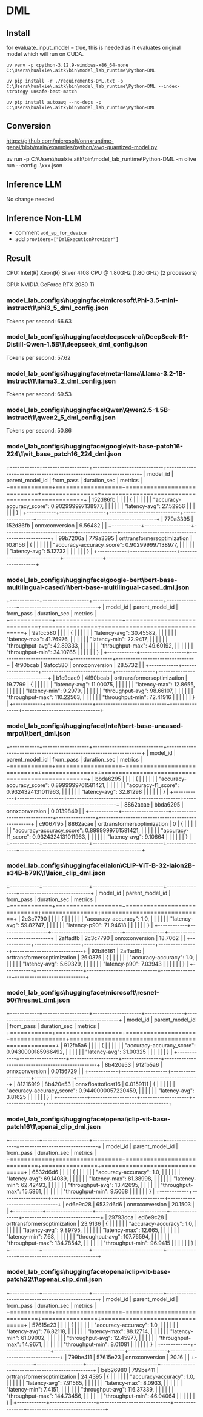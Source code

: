 # DML

## Install

for evaluate_input_model = true, this is needed as it evaluates original model which will run on CUDA.

```
uv venv -p cpython-3.12.9-windows-x86_64-none C:\Users\hualxie\.aitk\bin\model_lab_runtime\Python-DML

uv pip install -r ./requirements-DML.txt -p C:\Users\hualxie\.aitk\bin\model_lab_runtime\Python-DML --index-strategy unsafe-best-match

uv pip install autoawq --no-deps -p C:\Users\hualxie\.aitk\bin\model_lab_runtime\Python-DML
```

## Conversion

https://github.com/microsoft/onnxruntime-genai/blob/main/examples/python/awq-quantized-model.py

uv run -p C:\Users\hualxie\.aitk\bin\model_lab_runtime\Python-DML -m olive run --config .\xxx.json

## Inference LLM

No change needed

## Inference Non-LLM

- comment `add_ep_for_device`
- add `providers=["DmlExecutionProvider"]`

## Result

CPU: Intel(R) Xeon(R) Silver 4108 CPU @ 1.80GHz (1.80 GHz) (2 processors)

GPU: NVIDIA GeForce RTX 2080 Ti

### model_lab_configs\huggingface\microsoft\Phi-3.5-mini-instruct\1\phi3_5_dml_config.json

Tokens per second: 66.63

### model_lab_configs\huggingface\deepseek-ai\DeepSeek-R1-Distill-Qwen-1.5B\1\deepseek_dml_config.json

Tokens per second: 57.62

### model_lab_configs\huggingface\meta-llama\Llama-3.2-1B-Instruct\1\llama3_2_dml_config.json

Tokens per second: 69.53

### model_lab_configs\huggingface\Qwen\Qwen2.5-1.5B-Instruct\1\qwen2_5_dml_config.json

Tokens per second: 50.86

### model_lab_configs\huggingface\google\vit-base-patch16-224\1\vit_base_patch16_224_dml.json

+------------+-------------------+-----------------------------+----------------+-------------------------------------------------+
| model_id   | parent_model_id   | from_pass                   |   duration_sec | metrics                                         |
+============+===================+=============================+================+=================================================+
| 152d86fb   |                   |                             |                | {                                               |
|            |                   |                             |                |   "accuracy-accuracy_score": 0.902999997138977, |
|            |                   |                             |                |   "latency-avg": 27.52956                       |
|            |                   |                             |                | }                                               |
+------------+-------------------+-----------------------------+----------------+-------------------------------------------------+
| 779a3395   | 152d86fb          | onnxconversion              |        9.56482 |                                                 |
+------------+-------------------+-----------------------------+----------------+-------------------------------------------------+
| 99b7206a   | 779a3395          | orttransformersoptimization |       10.8156  | {                                               |
|            |                   |                             |                |   "accuracy-accuracy_score": 0.902999997138977, |
|            |                   |                             |                |   "latency-avg": 5.12732                        |
|            |                   |                             |                | }                                               |
+------------+-------------------+-----------------------------+----------------+-------------------------------------------------+

### model_lab_configs\huggingface\google-bert\bert-base-multilingual-cased\1\bert-base-multilingual-cased_dml.json

+------------+-------------------+-----------------------------+----------------+--------------------------------+
| model_id   | parent_model_id   | from_pass                   |   duration_sec | metrics                        |
+============+===================+=============================+================+================================+
| 9afcc580   |                   |                             |                | {                              |
|            |                   |                             |                |   "latency-avg": 30.45582,     |
|            |                   |                             |                |   "latency-max": 41.76976,     |
|            |                   |                             |                |   "latency-min": 22.9417,      |
|            |                   |                             |                |   "throughput-avg": 42.89333,  |
|            |                   |                             |                |   "throughput-max": 49.60192,  |
|            |                   |                             |                |   "throughput-min": 34.10765   |
|            |                   |                             |                | }                              |
+------------+-------------------+-----------------------------+----------------+--------------------------------+
| 4f90bcab   | 9afcc580          | onnxconversion              |        28.5732 |                                |
+------------+-------------------+-----------------------------+----------------+--------------------------------+
| b1c9cae9   | 4f90bcab          | orttransformersoptimization |        19.7799 | {                              |
|            |                   |                             |                |   "latency-avg": 11.00075,     |
|            |                   |                             |                |   "latency-max": 12.8655,      |
|            |                   |                             |                |   "latency-min": 9.2979,       |
|            |                   |                             |                |   "throughput-avg": 98.66107,  |
|            |                   |                             |                |   "throughput-max": 110.22563, |
|            |                   |                             |                |   "throughput-min": 72.41916   |
|            |                   |                             |                | }                              |
+------------+-------------------+-----------------------------+----------------+--------------------------------+

### model_lab_configs\huggingface\Intel\bert-base-uncased-mrpc\1\bert_dml.json

+------------+-------------------+-----------------------------+----------------+--------------------------------------------------+
| model_id   | parent_model_id   | from_pass                   |   duration_sec | metrics                                          |
+============+===================+=============================+================+==================================================+
| bbda6295   |                   |                             |                | {                                                |
|            |                   |                             |                |   "accuracy-accuracy_score": 0.8999999761581421, |
|            |                   |                             |                |   "accuracy-f1_score": 0.9324324131011963,       |
|            |                   |                             |                |   "latency-avg": 32.81298                        |
|            |                   |                             |                | }                                                |
+------------+-------------------+-----------------------------+----------------+--------------------------------------------------+
| 8862acae   | bbda6295          | onnxconversion              |      0.0139849 |                                                  |
+------------+-------------------+-----------------------------+----------------+--------------------------------------------------+
| c9067f95   | 8862acae          | orttransformersoptimization |      0         | {                                                |
|            |                   |                             |                |   "accuracy-accuracy_score": 0.8999999761581421, |
|            |                   |                             |                |   "accuracy-f1_score": 0.9324324131011963,       |
|            |                   |                             |                |   "latency-avg": 9.10664                         |
|            |                   |                             |                | }                                                |
+------------+-------------------+-----------------------------+----------------+--------------------------------------------------+

### model_lab_configs\huggingface\laion\CLIP-ViT-B-32-laion2B-s34B-b79K\1\laion_clip_dml.json

+------------+-------------------+-----------------------------+----------------+-----------------------------+
| model_id   | parent_model_id   | from_pass                   |   duration_sec | metrics                     |
+============+===================+=============================+================+=============================+
| 2c3c7790   |                   |                             |                | {                           |
|            |                   |                             |                |   "accuracy-accuracy": 1.0, |
|            |                   |                             |                |   "latency-avg": 59.82747,  |
|            |                   |                             |                |   "latency-p90": 71.94618   |
|            |                   |                             |                | }                           |
+------------+-------------------+-----------------------------+----------------+-----------------------------+
| 2affadfb   | 2c3c7790          | onnxconversion              |        18.7062 |                             |
+------------+-------------------+-----------------------------+----------------+-----------------------------+
| 92b86161   | 2affadfb          | orttransformersoptimization |        26.0375 | {                           |
|            |                   |                             |                |   "accuracy-accuracy": 1.0, |
|            |                   |                             |                |   "latency-avg": 5.69329,   |
|            |                   |                             |                |   "latency-p90": 7.03943    |
|            |                   |                             |                | }                           |
+------------+-------------------+-----------------------------+----------------+-----------------------------+

### model_lab_configs\huggingface\microsoft\resnet-50\1\resnet_dml.json

+------------+-------------------+--------------------+----------------+--------------------------------------------------+
| model_id   | parent_model_id   | from_pass          |   duration_sec | metrics                                          |
+============+===================+====================+================+==================================================+
| 912fb5a6   |                   |                    |                | {                                                |
|            |                   |                    |                |   "accuracy-accuracy_score": 0.9430000185966492, |
|            |                   |                    |                |   "latency-avg": 31.00325                        |
|            |                   |                    |                | }                                                |
+------------+-------------------+--------------------+----------------+--------------------------------------------------+
| 8b420e53   | 912fb5a6          | onnxconversion     |      0.0156729 |                                                  |
+------------+-------------------+--------------------+----------------+--------------------------------------------------+
| 81216919   | 8b420e53          | onnxfloattofloat16 |      0.0159111 | {                                                |
|            |                   |                    |                |   "accuracy-accuracy_score": 0.9440000057220459, |
|            |                   |                    |                |   "latency-avg": 3.81625                         |
|            |                   |                    |                | }                                                |
+------------+-------------------+--------------------+----------------+--------------------------------------------------+

### model_lab_configs\huggingface\openai\clip-vit-base-patch16\1\openai_clip_dml.json

+------------+-------------------+-----------------------------+----------------+--------------------------------+
| model_id   | parent_model_id   | from_pass                   |   duration_sec | metrics                        |
+============+===================+=============================+================+================================+
| 6532d6d6   |                   |                             |                | {                              |
|            |                   |                             |                |   "accuracy-accuracy": 1.0,    |
|            |                   |                             |                |   "latency-avg": 69.14089,     |
|            |                   |                             |                |   "latency-max": 81.38998,     |
|            |                   |                             |                |   "latency-min": 62.42493,     |
|            |                   |                             |                |   "throughput-avg": 13.42695,  |
|            |                   |                             |                |   "throughput-max": 15.5861,   |
|            |                   |                             |                |   "throughput-min": 9.5068     |
|            |                   |                             |                | }                              |
+------------+-------------------+-----------------------------+----------------+--------------------------------+
| ed6e9c28   | 6532d6d6          | onnxconversion              |        20.1503 |                                |
+------------+-------------------+-----------------------------+----------------+--------------------------------+
| 29793dca   | ed6e9c28          | orttransformersoptimization |        23.9136 | {                              |
|            |                   |                             |                |   "accuracy-accuracy": 1.0,    |
|            |                   |                             |                |   "latency-avg": 9.89795,      |
|            |                   |                             |                |   "latency-max": 12.665,       |
|            |                   |                             |                |   "latency-min": 7.68,         |
|            |                   |                             |                |   "throughput-avg": 107.76594, |
|            |                   |                             |                |   "throughput-max": 134.78542, |
|            |                   |                             |                |   "throughput-min": 96.9415    |
|            |                   |                             |                | }                              |
+------------+-------------------+-----------------------------+----------------+--------------------------------+

### model_lab_configs\huggingface\openai\clip-vit-base-patch32\1\openai_clip_dml.json

+------------+-------------------+-----------------------------+----------------+--------------------------------+
| model_id   | parent_model_id   | from_pass                   |   duration_sec | metrics                        |
+============+===================+=============================+================+================================+
| 57615e23   |                   |                             |                | {                              |
|            |                   |                             |                |   "accuracy-accuracy": 1.0,    |
|            |                   |                             |                |   "latency-avg": 76.82118,     |
|            |                   |                             |                |   "latency-max": 88.12714,     |
|            |                   |                             |                |   "latency-min": 61.09002,     |
|            |                   |                             |                |   "throughput-avg": 12.45977,  |
|            |                   |                             |                |   "throughput-max": 14.9671,   |
|            |                   |                             |                |   "throughput-min": 8.01081    |
|            |                   |                             |                | }                              |
+------------+-------------------+-----------------------------+----------------+--------------------------------+
| 799be411   | 57615e23          | onnxconversion              |        20.16   |                                |
+------------+-------------------+-----------------------------+----------------+--------------------------------+
| beb26980   | 799be411          | orttransformersoptimization |        24.4395 | {                              |
|            |                   |                             |                |   "accuracy-accuracy": 1.0,    |
|            |                   |                             |                |   "latency-avg": 7.91565,      |
|            |                   |                             |                |   "latency-max": 8.0933,       |
|            |                   |                             |                |   "latency-min": 7.4151,       |
|            |                   |                             |                |   "throughput-avg": 116.37339, |
|            |                   |                             |                |   "throughput-max": 144.73456, |
|            |                   |                             |                |   "throughput-min": 46.94064   |
|            |                   |                             |                | }                              |
+------------+-------------------+-----------------------------+----------------+--------------------------------+

